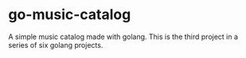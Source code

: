 # go-music-catalog
A simple music catalog made with golang. This is the third project in a series of six golang projects.
